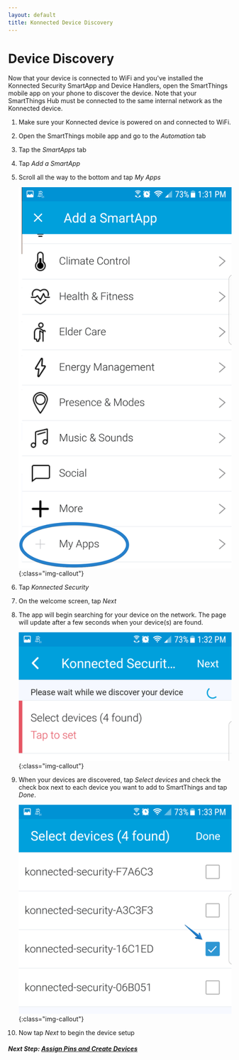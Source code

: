 ```yaml
---
layout: default
title: Konnected Device Discovery
---
```


# Device Discovery

Now that your device is connected to WiFi and you've installed the Konnected Security SmartApp and Device Handlers, open
the SmartThings mobile app on your phone to discover the device. Note that your SmartThings Hub must be connected to the
same internal network as the Konnected device.

1. Make sure your Konnected device is powered on and connected to WiFi.

1. Open the SmartThings mobile app and go to the _Automation_ tab

1. Tap the _SmartApps_ tab

1. Tap _Add a SmartApp_

1. Scroll all the way to the bottom and tap _My Apps_

    ![](/assets/images/mobileapp-add-smartapp.png){:class="img-callout"}

1. Tap _Konnected Security_

1. On the welcome screen, tap _Next_

1. The app will begin searching for your device on the network. The page will update after a few seconds when your
 device(s) are found.
 
    ![](/assets/images/mobileapp-device-discovery.png){:class="img-callout"}
    
1. When your devices are discovered, tap _Select devices_ and check the check box next to each device you want to add to
SmartThings and tap _Done_.

    ![](/assets/images/mobileapp-select-devices.png){:class="img-callout"}
    
1. Now tap _Next_ to begin the device setup

##### **Next Step:** [Assign Pins and Create Devices](/security-alarm-system/setup/assign-pins)